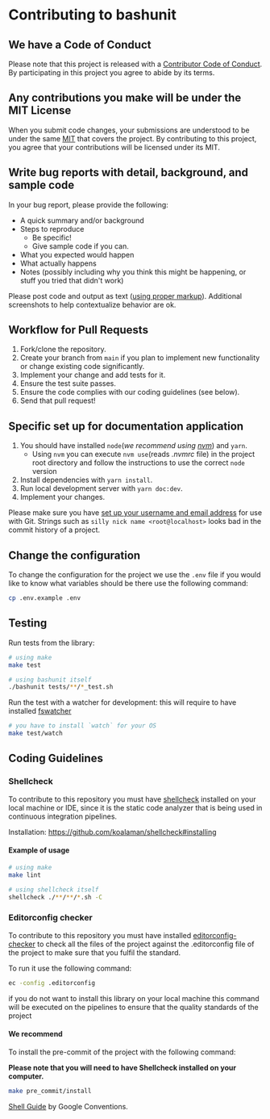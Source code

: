 # Contributing to bashunit

## We have a Code of Conduct

Please note that this project is released with a [Contributor Code of Conduct](CODE_OF_CONDUCT.md). By participating in this project you agree to abide by its terms.

## Any contributions you make will be under the MIT License

When you submit code changes, your submissions are understood to be under the same [MIT](https://github.com/TypedDevs/bashunit/blob/main/LICENSE) that covers the project. By contributing to this project, you agree that your contributions will be licensed under its MIT.

## Write bug reports with detail, background, and sample code

In your bug report, please provide the following:

* A quick summary and/or background
* Steps to reproduce
    * Be specific!
    * Give sample code if you can.
* What you expected would happen
* What actually happens
* Notes (possibly including why you think this might be happening, or stuff you tried that didn't work)

Please post code and output as text ([using proper markup](https://guides.github.com/features/mastering-markdown/)). Additional screenshots to help contextualize behavior are ok.

## Workflow for Pull Requests

1. Fork/clone the repository.
2. Create your branch from `main` if you plan to implement new functionality or change existing code significantly.
3. Implement your change and add tests for it.
4. Ensure the test suite passes.
5. Ensure the code complies with our coding guidelines (see below).
6. Send that pull request!

## Specific set up for documentation application

1. You should have installed `node`(_we recommend using [nvm](https://github.com/nvm-sh/nvm)_) and `yarn`.
   * Using `nvm` you can execute `nvm use`(reads _.nvmrc_ file) in the project root directory and follow the instructions to use the correct `node` version
2. Install dependencies with `yarn install`.
3. Run local development server with `yarn doc:dev`.
4. Implement your changes.

Please make sure you have [set up your username and email address](https://git-scm.com/book/en/v2/Getting-Started-First-Time-Git-Setup) for use with Git. Strings such as `silly nick name <root@localhost>` looks bad in the commit history of a project.

## Change the configuration
To change the configuration for the project we use the `.env` file if you would like to know what variables should be there use the following command:
```bash
cp .env.example .env
```

## Testing

Run tests from the library:
```bash
# using make
make test

# using bashunit itself
./bashunit tests/**/*_test.sh
```

Run the test with a watcher for development:
this will require to have installed [fswatcher](https://github.com/emcrisostomo/fswatch)
```bash
# you have to install `watch` for your OS
make test/watch
```

## Coding Guidelines

### Shellcheck
To contribute to this repository you must have [shellcheck](https://github.com/koalaman/shellcheck) installed on your local machine or IDE, since it is the static code analyzer that is being used in continuous integration pipelines.

Installation: https://github.com/koalaman/shellcheck#installing

#### Example of usage

```bash
# using make
make lint

# using shellcheck itself
shellcheck ./**/**/*.sh -C
```

### Editorconfig checker
To contribute to this repository you must have installed [editorconfig-checker](https://github.com/editorconfig-checker/editorconfig-checker) to check all the files of the project against the .editorconfig file of the project
to make sure that you fulfil the standard.

To run it use the following command:
```bash
ec -config .editorconfig
```

if you do not want to install this library on your local machine this command will be executed on the pipelines to ensure that the quality standards of the project

#### We recommend

To install the pre-commit of the project with the following command:

**Please note that you will need to have Shellcheck installed on your computer.**

```bash
make pre_commit/install
```

[Shell Guide](https://google.github.io/styleguide/shellguide.html#s7.2-variable-names) by Google Conventions.
